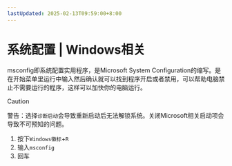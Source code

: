 ```yaml
---
lastUpdated: 2025-02-13T09:59:00+8:00
---
```


# 系统配置 | Windows相关

msconfig即系统配置实用程序，是Microsoft System Configuration的缩写。是在开始菜单里运行中输入然后确认就可以找到程序开启或者禁用，可以帮助电脑禁止不需要运行的程序，这样可以加快你的电脑运行。

> [!CAUTION]
> 警告：选择```诊断启动```会导致重新启动后无法解锁系统。关闭Microsoft相关启动项会导致不可预知的问题。

1. 按下```Windows徽标```+```R```
2. 输入```msconfig```
3. 回车
